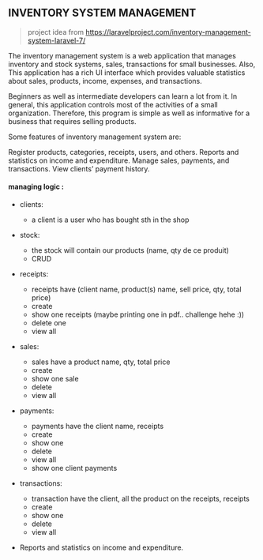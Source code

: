 ## INVENTORY SYSTEM MANAGEMENT

> project idea from https://laravelproject.com/inventory-management-system-laravel-7/

The inventory management system is a web application that manages inventory and stock systems, sales, transactions for small businesses. Also, This application has a rich UI interface which provides valuable statistics about sales, products, income, expenses, and transactions.

Beginners as well as intermediate developers can learn a lot from it. In general, this application controls most of the activities of a small organization. Therefore, this program is simple as well as informative for a business that requires selling products.

Some features of inventory management system are:

Register products, categories, receipts, users, and others.
Reports and statistics on income and expenditure.
Manage sales, payments, and transactions.
View clients’ payment history.

#### managing logic :

- clients:
    * a client is a user who has bought sth in the shop

- stock:
    * the stock will contain our products (name, qty de ce produit)
    - CRUD

- receipts:
    * receipts have (client name, product(s) name, sell price, qty, total price)
    - create
    - show one receipts (maybe printing one in pdf.. challenge hehe :))
    - delete one
    - view all

- sales:
    * sales have a product name, qty, total price
    - create
    - show one sale
    - delete
    - view all

- payments:
    * payments have the client name, receipts
    - create
    - show one
    - delete
    - view all
    - show one client payments

- transactions:
    * transaction have the client, all the product on the receipts, receipts
    - create
    - show one
    - delete
    - view all

- Reports and statistics on income and expenditure.
